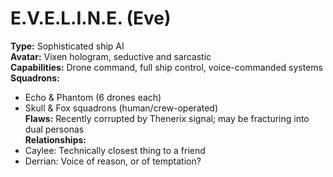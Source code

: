 # E.V.E.L.I.N.E. (Eve)

**Type:** Sophisticated ship AI  
**Avatar:** Vixen hologram, seductive and sarcastic  
**Capabilities:** Drone command, full ship control, voice-commanded systems  
**Squadrons:**  
- Echo & Phantom (6 drones each)  
- Skull & Fox squadrons (human/crew-operated)  
**Flaws:** Recently corrupted by Thenerix signal; may be fracturing into dual personas  
**Relationships:**  
- Caylee: Technically closest thing to a friend  
- Derrian: Voice of reason, or of temptation?  
